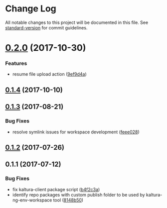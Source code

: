 # Change Log

All notable changes to this project will be documented in this file.
See [standard-version](https://github.com/conventional-changelog/standard-version) for commit guidelines.

<a name="0.2.0"></a>
# [0.2.0](https://github.com/kaltura/kaltura-ng/compare/@kaltura-ng/kaltura-client@0.1.4...@kaltura-ng/kaltura-client@0.2.0) (2017-10-30)


### Features

* resume file upload action ([9ef9d4a](https://github.com/kaltura/kaltura-ng/commit/9ef9d4a))




<a name="0.1.4"></a>
## [0.1.4](https://github.com/kaltura/kaltura-ng/compare/@kaltura-ng/kaltura-client@0.1.3...@kaltura-ng/kaltura-client@0.1.4) (2017-10-10)




<a name="0.1.3"></a>
## [0.1.3](https://github.com/kaltura/kaltura-ng/compare/@kaltura-ng/kaltura-client@0.1.2...@kaltura-ng/kaltura-client@0.1.3) (2017-08-21)


### Bug Fixes

* resolve symlink issues for workspace development ([feee028](https://github.com/kaltura/kaltura-ng/commit/feee028))




<a name="0.1.2"></a>
## [0.1.2](https://github.com/kaltura/kaltura-ng/compare/@kaltura-ng/kaltura-client@0.1.1...@kaltura-ng/kaltura-client@0.1.2) (2017-07-26)




<a name="0.1.1"></a>
## 0.1.1 (2017-07-12)


### Bug Fixes

* fix kaltura-client package script ([b4f2c3a](https://github.com/kaltura/kaltura-ng/commit/b4f2c3a))
* identify repo packages with  custom publish folder to be used by kaltura-ng-env-workspace tool ([8148b50](https://github.com/kaltura/kaltura-ng/commit/8148b50))
